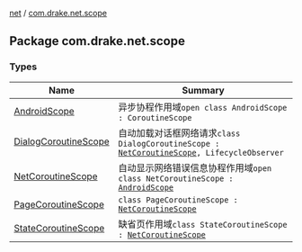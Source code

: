 [net](../index.md) / [com.drake.net.scope](./index.md)

## Package com.drake.net.scope

### Types

| Name | Summary |
|---|---|
| [AndroidScope](-android-scope/index.md) | 异步协程作用域`open class AndroidScope : CoroutineScope` |
| [DialogCoroutineScope](-dialog-coroutine-scope/index.md) | 自动加载对话框网络请求`class DialogCoroutineScope : `[`NetCoroutineScope`](-net-coroutine-scope/index.md)`, LifecycleObserver` |
| [NetCoroutineScope](-net-coroutine-scope/index.md) | 自动显示网络错误信息协程作用域`open class NetCoroutineScope : `[`AndroidScope`](-android-scope/index.md) |
| [PageCoroutineScope](-page-coroutine-scope/index.md) | `class PageCoroutineScope : `[`NetCoroutineScope`](-net-coroutine-scope/index.md) |
| [StateCoroutineScope](-state-coroutine-scope/index.md) | 缺省页作用域`class StateCoroutineScope : `[`NetCoroutineScope`](-net-coroutine-scope/index.md) |
